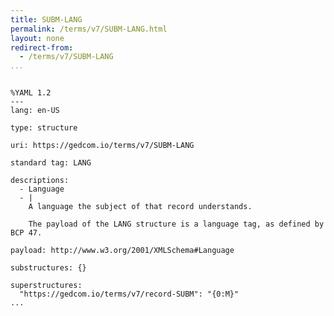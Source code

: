 ```yaml
---
title: SUBM-LANG
permalink: /terms/v7/SUBM-LANG.html
layout: none
redirect-from:
  - /terms/v7/SUBM-LANG
...
```


```

%YAML 1.2
---
lang: en-US

type: structure

uri: https://gedcom.io/terms/v7/SUBM-LANG

standard tag: LANG

descriptions:
  - Language
  - |
    A language the subject of that record understands.
    
    The payload of the LANG structure is a language tag, as defined by BCP 47.

payload: http://www.w3.org/2001/XMLSchema#Language

substructures: {}

superstructures:
  "https://gedcom.io/terms/v7/record-SUBM": "{0:M}"
...

```
